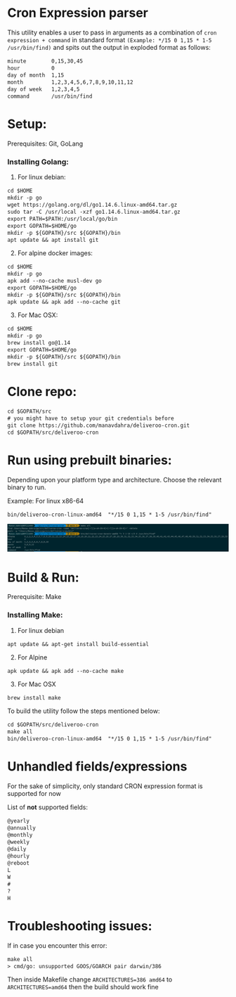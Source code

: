 Cron Expression parser
==

This utility enables a user to pass in arguments as a combination of `cron expression + command` in standard format
`(Example: */15 0 1,15 * 1-5 /usr/bin/find)`
and spits out the output in exploded format as follows:
```text
minute        0,15,30,45
hour          0
day of month  1,15
month         1,2,3,4,5,6,7,8,9,10,11,12
day of week   1,2,3,4,5
command       /usr/bin/find
```

Setup:
==
Prerequisites: Git, GoLang

### Installing Golang:

1. For linux debian: 
```text
cd $HOME
mkdir -p go
wget https://golang.org/dl/go1.14.6.linux-amd64.tar.gz
sudo tar -C /usr/local -xzf go1.14.6.linux-amd64.tar.gz
export PATH=$PATH:/usr/local/go/bin
export GOPATH=$HOME/go
mkdir -p ${GOPATH}/src ${GOPATH}/bin
apt update && apt install git
```
2. For alpine docker images:
```text
cd $HOME
mkdir -p go
apk add --no-cache musl-dev go
export GOPATH=$HOME/go
mkdir -p ${GOPATH}/src ${GOPATH}/bin
apk update && apk add --no-cache git
```
3. For Mac OSX:
```text
cd $HOME
mkdir -p go
brew install go@1.14
export GOPATH=$HOME/go
mkdir -p ${GOPATH}/src ${GOPATH}/bin
brew install git
```

Clone repo:
==

```text
cd $GOPATH/src
# you might have to setup your git credentials before
git clone https://github.com/manavdahra/deliveroo-cron.git 
cd $GOPATH/src/deliveroo-cron
```

Run using prebuilt binaries:
==
Depending upon your platform type and architecture. Choose the relevant binary to run.

Example:
For linux x86-64
```text
bin/deliveroo-cron-linux-amd64  "*/15 0 1,15 * 1-5 /usr/bin/find"
```
![Example](ss.png "Steps")

Build & Run:
==
Prerequisite: Make

### Installing Make:
1. For linux debian
```text
apt update && apt-get install build-essential
```
2. For Alpine
```text
apk update && apk add --no-cache make
```
3. For Mac OSX
```text
brew install make
```

To build the utility follow the steps mentioned below:

```text
cd $GOPATH/src/deliveroo-cron
make all
bin/deliveroo-cron-linux-amd64  "*/15 0 1,15 * 1-5 /usr/bin/find"
```

Unhandled fields/expressions
==

For the sake of simplicity, only standard CRON expression format is supported for now

List of **not** supported fields:
```text
@yearly
@annually
@monthly
@weekly
@daily
@hourly
@reboot
L 
W
#
?
H
```

Troubleshooting issues:
==
If in case you encounter this error: 
```text
make all
> cmd/go: unsupported GOOS/GOARCH pair darwin/386
```
Then inside Makefile change `ARCHITECTURES=386 amd64` to `ARCHITECTURES=amd64` then the build 
should work fine